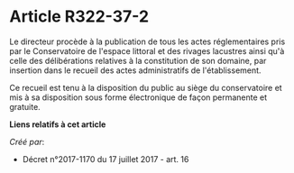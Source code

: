 # Article R322-37-2

Le directeur procède à la publication de tous les actes réglementaires pris par le Conservatoire de l'espace littoral et des
rivages lacustres ainsi qu'à celle des délibérations relatives à la constitution de son domaine, par insertion dans le
recueil des actes administratifs de l'établissement.

Ce recueil est tenu à la disposition du public au siège du conservatoire et mis à sa disposition sous forme électronique de
façon permanente et gratuite.

**Liens relatifs à cet article**

_Créé par_:

  - Décret n°2017-1170 du 17 juillet 2017 - art. 16
